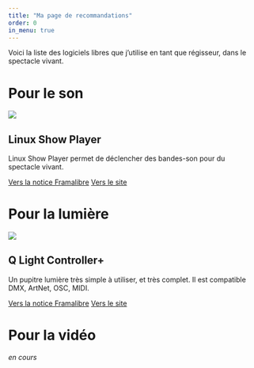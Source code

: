 ```yaml
---
title: "Ma page de recommandations"
order: 0
in_menu: true
---
```

Voici la liste des logiciels libres que j’utilise en tant que régisseur, dans le spectacle vivant.

# Pour le son

  <article class="framalibre-notice">
    <div>
      <img src="https://framalibre.org/images/logo/Linux%20Show%20Player.png">
    </div>
    <div>
      <h2>Linux Show Player</h2>
      <p>Linux Show Player permet de déclencher des bandes-son pour du spectacle vivant.</p>
      <div>
        <a href="https://framalibre.org/notices/linux-show-player.html">Vers la notice Framalibre</a>
        <a href="https://linux-show-player.org/">Vers le site</a>
      </div>
    </div>
  </article>


# Pour la lumière

  <article class="framalibre-notice">
    <div>
      <img src="https://framalibre.org/images/logo/Q%20Light%20Controller+.png">
    </div>
    <div>
      <h2>Q Light Controller+</h2>
      <p>Un pupitre lumière très simple à utiliser, et très complet. Il est compatible DMX, ArtNet, OSC, MIDI.</p>
      <div>
        <a href="https://framalibre.org/notices/q-light-controller.html">Vers la notice Framalibre</a>
        <a href="https://www.qlcplus.org/">Vers le site</a>
      </div>
    </div>
  </article>


# Pour la vidéo
*en cours* 